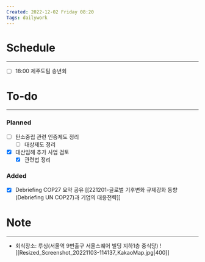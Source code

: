 ```yaml
---
Created: 2022-12-02 Friday 08:20
Tags: dailywork
---
```


# Schedule
---
- [ ] 18:00 제주도팀 송년회


# To-do
---
### Planned
- [ ] 탄소중립 관련 인증제도 정리
	- [ ] 대상제도 정리
- [x] 대산임해 추가 사업 검토
	- [x] 관련법 정리

### Added
- [x] Debriefing COP27 요약 공유
      [[221201-글로벌 기후변화 규제강화 동향 (Debriefing UN COP27)과 기업의 대응전략]]

# Note
---
- 회식장소: 루싱(서울역 9번출구 서울스퀘어 빌딩 지하1층 중식당)
![[Resized_Screenshot_20221103-114137_KakaoMap.jpg|400]]